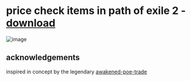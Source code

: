# price check items in path of exile 2 - [download](https://github.com/butterybearings/chiseled/releases/latest)

![image](https://github.com/user-attachments/assets/53ad8ef6-1f43-451c-b9d0-96b1db387cf9)

## acknowledgements

inspired in concept by the legendary [awakened-poe-trade](https://github.com/SnosMe/awakened-poe-trade)
